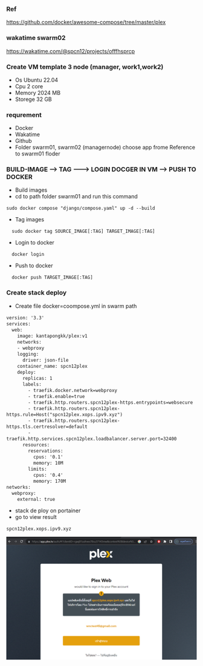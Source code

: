 ### Ref 
https://github.com/docker/awesome-compose/tree/master/plex

### wakatime swarm02
https://wakatime.com/@spcn12/projects/offfhsprcp


### Create VM template 3 node (manager, work1,work2)
  * Os Ubuntu 22.04
  * Cpu 2 core
  * Memory 2024 MB
  * Storege 32 GB

### requrement
  * Docker
  * Wakatime
  * Github
  * Folder swarm01, swarm02 (managernode) choose app frome Reference to swarm01 floder
  
### BUILD-IMAGE --> TAG ---> LOGIN DOCGER IN VM --> PUSH TO DOCKER
  * Build images
  * cd to path folder swarm01 and run this command
```
sudo docker compose "django/compose.yaml" up -d --build
```
  * Tag images 
```
  sudo docker tag SOURCE_IMAGE[:TAG] TARGET_IMAGE[:TAG]
```
  * Login to docker
```
  docker login
```
  * Push to docker
```
  docker push TARGET_IMAGE[:TAG]
```

### Create stack deploy
  * Create file docker=coompose.yml in swarm path
```
version: '3.3' 
services:
  web: 
    image: kantapongkk/plex:v1
    networks: 
    - webproxy 
    logging:
      driver: json-file
    container_name: spcn12plex
    deploy: 
      replicas: 1
      labels: 
        - traefik.docker.network=webproxy
        - traefik.enable=true
        - traefik.http.routers.spcn12plex-https.entrypoints=websecure 
        - traefik.http.routers.spcn12plex-https.rule=Host("spcn12plex.xops.ipv9.xyz")
        - traefik.http.routers.spcn12plex-https.tls.certresolver=default
        - traefik.http.services.spcn12plex.loadbalancer.server.port=32400 
      resources: 
        reservations: 
          cpus: '0.1'
          memory: 10M
        limits: 
          cpus: '0.4'
          memory: 170M
networks: 
  webproxy: 
    external: true
```
  * stack de ploy on portainer
  * go to view result
```
spcn12plex.xops.ipv9.xyz
```

![image](https://github.com/Kantapong11755/swarm02/blob/master/plex.png)
  
  
  
  
  
  
  

